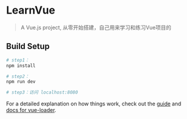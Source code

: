 # LearnVue

> A Vue.js project, 从零开始搭建，自己用来学习和练习Vue项目的

## Build Setup

``` bash
# step1：
npm install

# step2：
npm run dev

# step3：访问 localhost:8080
```

For a detailed explanation on how things work, check out the [guide](http://vuejs-templates.github.io/webpack/) and [docs for vue-loader](http://vuejs.github.io/vue-loader).
